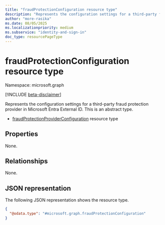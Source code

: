 ```yaml
---
title: "fraudProtectionConfiguration resource type"
description: "Represents the configuration settings for a third-party fraud protection provider in Microsoft Entra External ID."
author: "more-rasika"
ms.date: 08/05/2025
ms.localizationpriority: medium
ms.subservice: "identity-and-sign-in"
doc_type: resourcePageType
---
```


# fraudProtectionConfiguration resource type

Namespace: microsoft.graph

[!INCLUDE [beta-disclaimer](../../includes/beta-disclaimer.md)]

Represents the configuration settings for a third-party fraud protection provider in Microsoft Entra External ID.
This is an abstract type.

- [fraudProtectionProviderConfiguration](../resources/fraudProtectionProviderConfiguration.md) resource type

## Properties
None.

## Relationships
None.

## JSON representation
The following JSON representation shows the resource type.
<!-- {
  "blockType": "resource",
  "@odata.type": "microsoft.graph.fraudProtectionConfiguration"
}
-->
``` json
{
  "@odata.type": "#microsoft.graph.fraudProtectionConfiguration"
}
```

